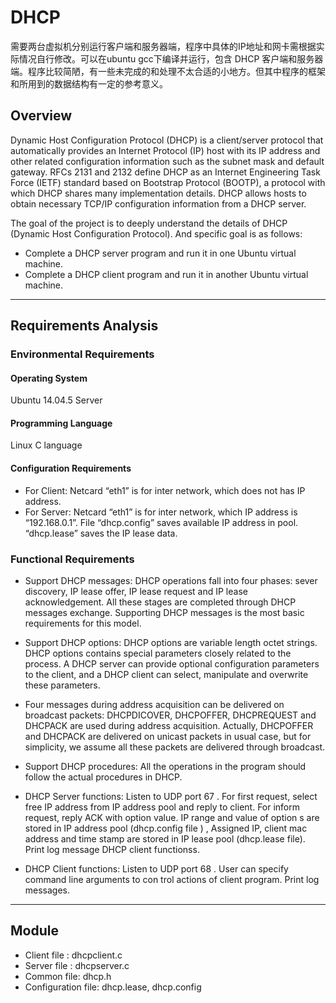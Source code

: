 # DHCP

需要两台虚拟机分别运行客户端和服务器端，程序中具体的IP地址和网卡需根据实际情况自行修改。可以在ubuntu gcc下编译并运行，包含 DHCP 客户端和服务器端。程序比较简陋，有一些未完成的和处理不太合适的小地方。但其中程序的框架和所用到的数据结构有一定的参考意义。


## Overview

Dynamic Host Configuration Protocol (DHCP) is a client/server protocol that automatically provides an Internet Protocol (IP) host with its IP address and other related configuration information such as the subnet mask and default gateway. RFCs 2131 and 2132 define DHCP as an Internet Engineering Task Force (IETF) standard based on Bootstrap Protocol (BOOTP), a protocol with which DHCP shares many implementation details. DHCP allows hosts to obtain necessary TCP/IP configuration information from a DHCP server.

The goal of the project is to deeply understand the details of DHCP (Dynamic Host Configuration Protocol). And specific goal is as follows:
- Complete a DHCP server program and run it in one Ubuntu virtual machine.
- Complete a DHCP client program and run it in another Ubuntu virtual machine.

---

## Requirements Analysis

### Environmental Requirements

#### Operating System
Ubuntu 14.04.5 Server

#### Programming Language
Linux C language

#### Configuration Requirements
- For Client: Netcard “eth1” is for inter network, which does not has IP address.
- For Server: Netcard “eth1” is for inter network, which IP address is “192.168.0.1”. File “dhcp.config” saves available IP address in pool. “dhcp.lease” saves the IP lease data.

### Functional Requirements

- Support DHCP messages: 
DHCP operations fall into four phases: sever discovery, IP lease offer, IP lease request and IP lease acknowledgement. All these stages are completed through DHCP messages exchange. Supporting DHCP messages is the most basic requirements for this model.

- Support DHCP options: 
DHCP options are variable length octet strings. DHCP options contains special parameters closely related to  the process. A DHCP server can provide optional configuration parameters to the client, and a DHCP client can select, manipulate and overwrite these parameters.

- Four messages during address acquisition can be delivered on broadcast packets: 
DHCPDICOVER, DHCPOFFER, DHCPREQUEST and DHCPACK are used during address acquisition. Actually, DHCPOFFER and DHCPACK are delivered on unicast packets in usual case, but for simplicity, we assume all these packets are delivered through broadcast.

- Support DHCP procedures: 
All the operations in the program should follow the actual procedures in DHCP.

- DHCP Server functions: 
Listen to UDP port 67 . For first request, select free IP address from IP address pool and reply to client. For inform request, reply ACK with option value. IP range and value of option s are stored in IP address pool (dhcp.config file ) , Assigned IP, client mac address and time stamp are stored in IP lease pool (dhcp.lease file). Print log message DHCP client functionss.

- DHCP Client functions: 
Listen to UDP port 68 . User can specify command line arguments to con trol actions of client program. Print log messages.

---

## Module

- Client file : dhcpclient.c
- Server file : dhcpserver.c
- Common file: dhcp.h
- Configuration file: dhcp.lease, dhcp.config




